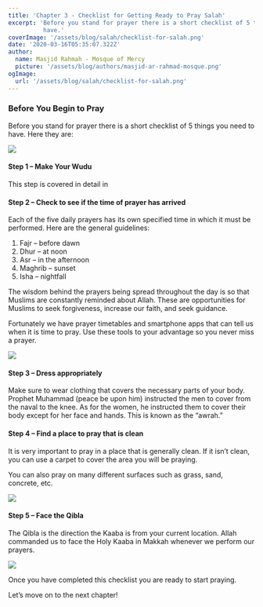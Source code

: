 ```yaml
---
title: 'Chapter 3 - Checklist for Getting Ready to Pray Salah'
excerpt: 'Before you stand for prayer there is a short checklist of 5 things you need to
          have.'
coverImage: '/assets/blog/salah/checklist-for-salah.png'
date: '2020-03-16T05:35:07.322Z'
author:
  name: Masjid Rahmah - Mosque of Mercy
  picture: '/assets/blog/authors/masjid-ar-rahmad-mosque.png'
ogImage:
  url: '/assets/blog/salah/checklist-for-salah.png'
---
```


### Before You Begin to Pray


Before you stand for prayer there is a short checklist of 5 things you need to
have. Here they are:

![](/assets/blog/salah/Prayer-checklist-for-salah-1.png)



#### Step 1 – Make Your Wudu  

This step is covered in detail in





#### Step 2 – Check to see if the time of prayer has arrived  

Each of the five daily prayers has its own specified time in which it must be
performed. Here are the general guidelines:

  1. Fajr – before dawn
  2. Dhur – at noon
  3. Asr – in the afternoon
  4. Maghrib – sunset
  5. Isha – nightfall

The wisdom behind the prayers being spread throughout the day is so that
Muslims are constantly reminded about Allah. These are opportunities for
Muslims to seek forgiveness, increase our faith, and seek guidance.

Fortunately we have prayer timetables and smartphone apps that can tell us
when it is time to pray. Use these tools to your advantage so you never miss a
prayer.

![](/assets/blog/salah/wrist-watch-183143_640.jpg)





#### Step 3 – Dress appropriately  

Make sure to wear clothing that covers the necessary parts of your body.
Prophet Muhammad (peace be upon him) instructed the men to cover from the
naval to the knee. As for the women, he instructed them to cover their body
except for her face and hands. This is known as the “awrah.”





#### Step 4 – Find a place to pray that is clean  

It is very important to pray in a place that is generally clean. If it isn’t
clean, you can use a carpet to cover the area you will be praying.

You can also pray on many different surfaces such as grass, sand, concrete,
etc.


![](/assets/blog/salah/prayer-mat-for-salah.jpg)




#### Step 5 – Face the Qibla

The Qibla is the direction the Kaaba is from your current location. Allah
commanded us to face the Holy Kaaba in Makkah whenever we perform our prayers.


![](/assets/blog/salah/face-the-kabah-for-prayer.jpg)

Once you have completed this checklist you are ready to start praying.

Let’s move on to the next chapter!
